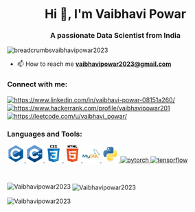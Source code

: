 <h1 align="center">Hi 👋, I'm Vaibhavi Powar</h1>
<h3 align="center">A passionate Data Scientist from India</h3>

<p align="left"> <img src="https://komarev.com/ghpvc/?username=breadcrumbsvaibhavipowar2023&label=Profile%20views&color=0e75b6&style=flat" alt="breadcrumbsvaibhavipowar2023" /> </p>

- 📫 How to reach me **vaibhavipowar2023@gmail.com**

<h3 align="left">Connect with me:</h3>
<p align="left">
<a href="https://linkedin.com/in/https://www.linkedin.com/in/vaibhavi-powar-08151a260/" target="blank"><img align="center" src="https://raw.githubusercontent.com/rahuldkjain/github-profile-readme-generator/master/src/images/icons/Social/linked-in-alt.svg" alt="https://www.linkedin.com/in/vaibhavi-powar-08151a260/" height="30" width="40" /></a>
<a href="https://www.hackerrank.com/https://www.hackerrank.com/profile/vaibhavipowar201" target="blank"><img align="center" src="https://raw.githubusercontent.com/rahuldkjain/github-profile-readme-generator/master/src/images/icons/Social/hackerrank.svg" alt="https://www.hackerrank.com/profile/vaibhavipowar201" height="30" width="40" /></a>
<a href="https://www.leetcode.com/https://leetcode.com/u/vaibhavi_powar/" target="blank"><img align="center" src="https://raw.githubusercontent.com/rahuldkjain/github-profile-readme-generator/master/src/images/icons/Social/leet-code.svg" alt="https://leetcode.com/u/vaibhavi_powar/" height="30" width="40" /></a>
</p>

<h3 align="left">Languages and Tools:</h3>
<p align="left"> <a href="https://www.cprogramming.com/" target="_blank" rel="noreferrer"> <img src="https://raw.githubusercontent.com/devicons/devicon/master/icons/c/c-original.svg" alt="c" width="40" height="40"/> </a> <a href="https://www.w3schools.com/cpp/" target="_blank" rel="noreferrer"> <img src="https://raw.githubusercontent.com/devicons/devicon/master/icons/cplusplus/cplusplus-original.svg" alt="cplusplus" width="40" height="40"/> </a> 
  <a href="https://www.w3schools.com/css/" target="_blank" rel="noreferrer"> <img src="https://raw.githubusercontent.com/devicons/devicon/master/icons/css3/css3-original-wordmark.svg" alt="css3" width="40" height="40"/> </a> <a href="https://www.w3.org/html/" target="_blank" rel="noreferrer"> <img src="https://raw.githubusercontent.com/devicons/devicon/master/icons/html5/html5-original-wordmark.svg" alt="html5" width="40" height="40"/> </a> <a href="https://www.mysql.com/" target="_blank" rel="noreferrer"> <img src="https://raw.githubusercontent.com/devicons/devicon/master/icons/mysql/mysql-original-wordmark.svg" alt="mysql" width="40" height="40"/> </a> <a href="https://www.python.org" target="_blank" rel="noreferrer"> <img src="https://raw.githubusercontent.com/devicons/devicon/master/icons/python/python-original.svg" alt="python" width="40" height="40"/> </a> <a href="https://pytorch.org/" target="_blank" rel="noreferrer"> <img src="https://www.vectorlogo.zone/logos/pytorch/pytorch-icon.svg" alt="pytorch" width="40" height="40"/> </a> <a href="https://www.tensorflow.org" target="_blank" rel="noreferrer"> <img src="https://www.vectorlogo.zone/logos/tensorflow/tensorflow-icon.svg" alt="tensorflow" width="40" height="40"/> </a> </p>
<br>
<p><img align="left" src="https://github-readme-stats.vercel.app/api/top-langs?username=Vaibhavipowar2023&show_icons=true&locale=en&layout=compact" alt="Vaibhavipowar2023" /></p>

<p>&nbsp;<img align="center" src="https://github-readme-stats.vercel.app/api?username=Vaibhavipowar2023&show_icons=true&locale=en" alt="Vaibhavipowar2023" /></p>

<p><img align="center" src="https://github-readme-streak-stats.herokuapp.com/?user=Vaibhavipowar2023&" alt="Vaibhavipowar2023" /></p>
